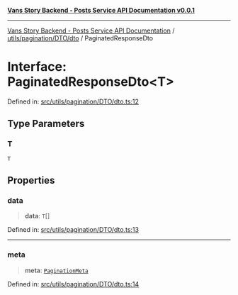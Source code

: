 [**Vans Story Backend - Posts Service API Documentation v0.0.1**](README.md)

***

[Vans Story Backend - Posts Service API Documentation](modules.md) / [utils/pagination/DTO/dto](utils\pagination\DTO\dto\README.md) / PaginatedResponseDto

# Interface: PaginatedResponseDto\<T\>

Defined in: [src/utils/pagination/DTO/dto.ts:12](https://github.com/JONGHYUNVAN/vans_story_be_post/blob/30670f9b5f4ff4f94181bc9d1b844416ab74ddc8/src/utils/pagination/DTO/dto.ts#L12)

## Type Parameters

### T

`T`

## Properties

### data

> **data**: `T`[]

Defined in: [src/utils/pagination/DTO/dto.ts:13](https://github.com/JONGHYUNVAN/vans_story_be_post/blob/30670f9b5f4ff4f94181bc9d1b844416ab74ddc8/src/utils/pagination/DTO/dto.ts#L13)

***

### meta

> **meta**: [`PaginationMeta`](utils\pagination\DTO\dto\README\interfaces\PaginationMeta.md)

Defined in: [src/utils/pagination/DTO/dto.ts:14](https://github.com/JONGHYUNVAN/vans_story_be_post/blob/30670f9b5f4ff4f94181bc9d1b844416ab74ddc8/src/utils/pagination/DTO/dto.ts#L14)
